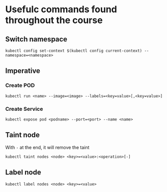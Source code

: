 # Usefulc commands found throughout the course
## Switch namespace
```
kubectl config set-context $(kubectl config current-context) --namespace=<namespace>
```

## Imperative
### Create POD
```
kubectl run <name> --image=<image> --labels=<key=value>[,<key=value>]
```
### Create Service
```
kubectl expose pod <podname> --port=<port> --name <name>
```

## Taint node
With `-` at the end, it will remove the taint
```
kubectl taint nodes <node> <key>=<value>:<operation>[-]
```

## Label node
```
kubectl label nodes <node> <key>=<value>
```